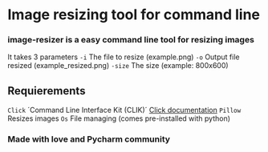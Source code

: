 # Image resizing tool for command line
### image-resizer is a easy command line tool for resizing images
It takes 3 parameters
`-i` The file to resize (example.png)
`-o` Output file resized (example_resized.png) 
`-size` The size (example: 800x600)

## Requierements
`Click` ´Command Line Interface Kit (CLIK)´ [Click documentation](https://click.palletsprojects.com/en/7.x/)
`Pillow` Resizes images
`Os` File managing (comes pre-installed with python)


### Made with love and Pycharm community
